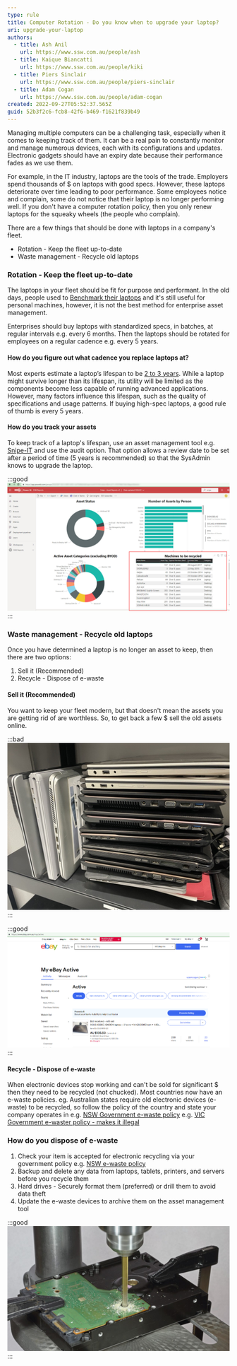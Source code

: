 ```yaml
---
type: rule
title: Computer Rotation - Do you know when to upgrade your laptop?
uri: upgrade-your-laptop
authors:
  - title: Ash Anil
    url: https://www.ssw.com.au/people/ash
  - title: Kaique Biancatti
    url: https://www.ssw.com.au/people/kiki
  - title: Piers Sinclair
    url: https://www.ssw.com.au/people/piers-sinclair
  - title: Adam Cogan
    url: https://www.ssw.com.au/people/adam-cogan
created: 2022-09-27T05:52:37.565Z
guid: 52b3f2c6-fcb8-42f6-b469-f1621f839b49
---
```

Managing multiple computers can be a challenging task, especially when it comes to keeping track of them. It can be a real pain to constantly monitor and manage numerous devices, each with its configurations and updates. Electronic gadgets should have an expiry date because their performance fades as we use them.

For example, in the IT industry, laptops are the tools of the trade. Employers spend thousands of $ on laptops with good specs. However, these laptops deteriorate over time leading to poor performance. Some employees notice and complain, some do not notice that their laptop is no longer performing well. If you don't have a computer rotation policy, then you only renew laptops for the squeaky wheels (the people who complain). 

There are a few things that should be done with laptops in a company's fleet.

* Rotation - Keep the fleet up-to-date
* Waste management - Recycle old laptops

### Rotation - Keep the fleet up-to-date

The laptops in your fleet should be fit for purpose and performant. In the old days, people used to [Benchmark their laptops](https://www.ssw.com.au/rules/do-you-benchmark-your-pc) and it's still useful for personal machines, however, it is not the best method for enterprise asset management. 

Enterprises should buy laptops with standardized specs, in batches, at regular intervals e.g. every 6 months. Then the laptops should be rotated for employees on a regular cadence e.g. every 5 years. 

#### How do you figure out what cadence you replace laptops at?

Most experts estimate a laptop’s lifespan to be [2 to 3 years](https://www.empowerit.com.au/blog/it-planning/budgeting/laptops-desktops-how-long-do-they-last/). While a laptop might survive longer than its lifespan, its utility will be limited as the components become less capable of running advanced applications. However, many factors influence this lifespan, such as the quality of specifications and usage patterns. If buying high-spec laptops, a good rule of thumb is every 5 years.

#### How do you track your assets

To keep track of a laptop's lifespan, use an asset management tool e.g. [Snipe-IT](https://snipeitapp.com/) and use the audit option. That option allows a review date to be set after a period of time (5 years is recommended) so that the SysAdmin knows to upgrade the laptop. 

:::good
![Figure: Power BI report - Snipe showing the oldest laptops that needs to be recycled](2022-10-05_9-29-51.jpg)
:::

### Waste management - Recycle old laptops

Once you have determined a laptop is no longer an asset to keep, then there are two options:

1. Sell it (Recommended)
2. Recycle - Dispose of e-waste

#### Sell it (Recommended)

You want to keep your fleet modern, but that doesn't mean the assets you are getting rid of are worthless. So, to get back a few $ sell the old assets online.

:::bad
![Figure: Bad example - Old laptops piled up in the server room](microsoftteams-image-7-.png)
:::

:::good
![Figure: Good example - Posted laptop on Ebay to sell](microsoftteams-image-8-.png)
:::

#### Recycle - Dispose of e-waste

When electronic devices stop working and can't be sold for significant $ then they need to be recycled (not chucked). Most countries now have an e-waste policies.
eg. Australian states require old electronic devices (e-waste) to be recycled, so follow the policy of the country and state your company operates in
e.g. [NSW Government e-waste policy](https://www.epa.nsw.gov.au/your-environment/recycling-and-reuse/warr-strategy/product-stewardship-schemes/ewaste)
e.g. [VIC Government e-waster policy - makes it illegal](https://www.epa.vic.gov.au/for-business/find-a-topic/manage-e-waste)

### How do you dispose of e-waste

1. Check your item is accepted for electronic recycling via your government policy e.g. [NSW e-waste policy](https://www.environment.nsw.gov.au/questions/dispose-or-recycle-e-waste)
2. Backup and delete any data from laptops, tablets, printers, and servers before you recycle them
3. Hard drives - Securely format them (preferred) or drill them to avoid data theft 
4. Update the e-waste devices to archive them on the asset management tool 

:::good
![Figure: Good example - Drill HDD before disposing of it](hard-drive-destruction-1200x675.jpeg)
:::
